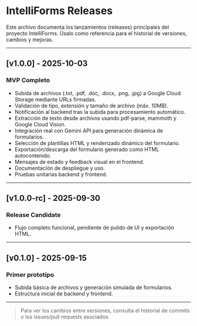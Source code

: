 # IntelliForms Releases

Este archivo documenta los lanzamientos (releases) principales del proyecto IntelliForms. Úsalo como referencia para el historial de versiones, cambios y mejoras.

---

## [v1.0.0] - 2025-10-03
### MVP Completo
- Subida de archivos (.txt, .pdf, .doc, .docx, .png, .jpg) a Google Cloud Storage mediante URLs firmadas.
- Validación de tipo, extensión y tamaño de archivo (máx. 10MB).
- Notificación al backend tras la subida para procesamiento automático.
- Extracción de texto desde archivos usando pdf-parse, mammoth y Google Cloud Vision.
- Integración real con Gemini API para generación dinámica de formularios.
- Selección de plantillas HTML y renderizado dinámico del formulario.
- Exportación/descarga del formulario generado como HTML autocontenido.
- Mensajes de estado y feedback visual en el frontend.
- Documentación de despliegue y uso.
- Pruebas unitarias backend y frontend.

---

## [v1.0.0-rc] - 2025-09-30
### Release Candidate
- Flujo completo funcional, pendiente de pulido de UI y exportación HTML.

---

## [v0.1.0] - 2025-09-15
### Primer prototipo
- Subida básica de archivos y generación simulada de formularios.
- Estructura inicial de backend y frontend.

---

> Para ver los cambios entre versiones, consulta el historial de commits o los issues/pull requests asociados.
